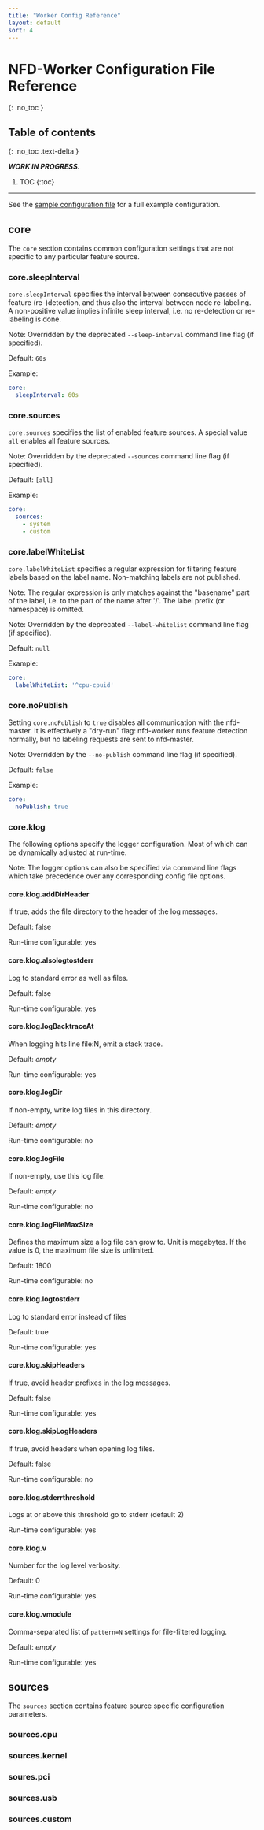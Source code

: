 ```yaml
---
title: "Worker Config Reference"
layout: default
sort: 4
---
```


# NFD-Worker Configuration File Reference

{: .no_toc }

## Table of contents

{: .no_toc .text-delta }

***WORK IN PROGRESS.***

1. TOC
{:toc}

---

See the
[sample configuration file](https://github.com/kubernetes-sigs/node-feature-discovery/blob/{{site.release}}/nfd-worker.conf.example)
for a full example configuration.

## core

The `core` section contains common configuration settings that are not specific
to any particular feature source.

### core.sleepInterval

`core.sleepInterval` specifies the interval between consecutive passes of
feature (re-)detection, and thus also the interval between node re-labeling. A
non-positive value implies infinite sleep interval, i.e. no re-detection or
re-labeling is done.

Note: Overridden by the deprecated `--sleep-interval` command line flag (if
specified).

Default: `60s`

Example:

```yaml
core:
  sleepInterval: 60s
```

### core.sources

`core.sources` specifies the list of enabled feature sources. A special value
`all` enables all feature sources.

Note: Overridden by the deprecated `--sources` command line flag (if
specified).

Default: `[all]`

Example:

```yaml
core:
  sources:
    - system
    - custom
```

### core.labelWhiteList

`core.labelWhiteList` specifies a regular expression for filtering feature
labels based on the label name. Non-matching labels are not published.

Note: The regular expression is only matches against the "basename" part of the
label, i.e. to the part of the name after '/'. The label prefix (or namespace)
is omitted.

Note: Overridden by the deprecated `--label-whitelist` command line flag (if
specified).

Default: `null`

Example:

```yaml
core:
  labelWhiteList: '^cpu-cpuid'
```

### core.noPublish

Setting `core.noPublish` to `true` disables all communication with the
nfd-master. It is effectively a "dry-run" flag: nfd-worker runs feature
detection normally, but no labeling requests are sent to nfd-master.

Note: Overridden by the `--no-publish` command line flag (if specified).

Default: `false`

Example:

```yaml
core:
  noPublish: true
```

### core.klog

The following options specify the logger configuration. Most of which can be
dynamically adjusted at run-time.

Note: The logger options can also be specified via command line flags which
take precedence over any corresponding config file options.

#### core.klog.addDirHeader

If true, adds the file directory to the header of the log messages.

Default: false

Run-time configurable: yes

#### core.klog.alsologtostderr

Log to standard error as well as files.

Default: false

Run-time configurable: yes

#### core.klog.logBacktraceAt

When logging hits line file:N, emit a stack trace.

Default: *empty*

Run-time configurable: yes

#### core.klog.logDir

If non-empty, write log files in this directory.

Default: *empty*

Run-time configurable: no

#### core.klog.logFile

If non-empty, use this log file.

Default: *empty*

Run-time configurable: no

#### core.klog.logFileMaxSize

Defines the maximum size a log file can grow to. Unit is megabytes. If the
value is 0, the maximum file size is unlimited.

Default: 1800

Run-time configurable: no

#### core.klog.logtostderr

Log to standard error instead of files

Default: true

Run-time configurable: yes

#### core.klog.skipHeaders

If true, avoid header prefixes in the log messages.

Default: false

Run-time configurable: yes

#### core.klog.skipLogHeaders

If true, avoid headers when opening log files.

Default: false

Run-time configurable: no

#### core.klog.stderrthreshold

Logs at or above this threshold go to stderr (default 2)

Run-time configurable: yes

#### core.klog.v

Number for the log level verbosity.

Default: 0

Run-time configurable: yes

#### core.klog.vmodule

Comma-separated list of `pattern=N` settings for file-filtered logging.

Default: *empty*

Run-time configurable: yes

## sources

The `sources` section contains feature source specific configuration parameters.

### sources.cpu

### sources.kernel

### soures.pci

### sources.usb

### sources.custom
